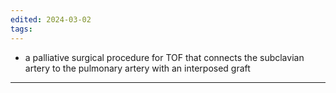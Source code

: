```yaml
---
edited: 2024-03-02
tags:
---
```

- a palliative surgical procedure for TOF that connects the subclavian artery to the pulmonary artery with an interposed graft

---
